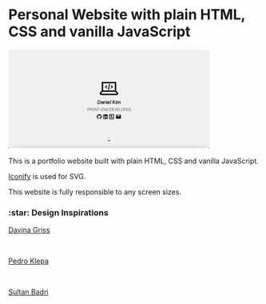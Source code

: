 # Personal Website with plain HTML, CSS and vanilla JavaScript

<img width="80%" src="./assets/images/preview.png" alt="portfolio website" />

<br />

This is a portfolio website built with plain HTML, CSS and vanilla JavaScript.

<a href="https://iconify.design">Iconify</a> is used for SVG.

This website is fully responsible to any screen sizes.

<h3>:star: Design Inspirations</h3>

<a href="https://dorota1997.github.io/react-frontend-dev-portfolio">Davina Griss</a>

<br/>

<a href="https://pedroklepa.com">Pedro Klepa</a>

<br/>

<a href="https://sultanbadri.github.io">Sultan Badri</a>

